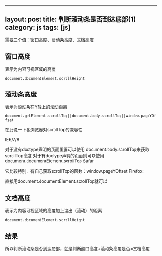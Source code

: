 

---
layout: post
title: 判断滚动条是否到达底部(1)
category: js
tags: [js]
---


需要三个值：窗口高度、滚动条高度、文档高度

## 窗口高度

表示为内容可视区域的高度

`document.documentElement.scrollHeight`

## 滚动条高度

表示为滚动条在Y轴上的滚动距离

`document.getElement.scrollTop||document.body.scrollTop||window.pageYOffset`

在此说一下各浏览器对scrollTop的兼容性

IE6/7/8

对于没有doctype声明的页面里面可以使用 document.body.scrollTop来获取scrollTop高度 对于有doctype声明的页面则可以使用document.documentElement.scrollTop Safari

它比较特别，有自己获取scrollTop的函数：window.pageYOffset Firefox:

直接用document.documentElement.scrollTop就可以

## 文档高度

表示为内容可视区域的高度加上溢出（滚动）的距离

`document.documentElement.scrollHeight`

## 结果

所以判断滚动条是否到达底部，就是判断窗口高度+滚动条高度是否=文档高度


